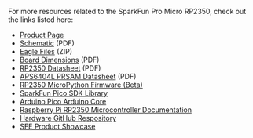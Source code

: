 



For more resources related to the SparkFun Pro Micro RP2350, check out the links listed here: 

* [Product Page](https://www.sparkfun.com/products/28470)
* [Schematic](./assets/board_files/SparkFun_ProMicro_RP2350.pdf) (PDF)
* [Eagle Files](./assets/board_files/SparkFun_ProMicro_RP2350.zip) (ZIP)
* [Board Dimensions](./assets/board_files/SparkFun_ProMicro_RP2350-Dimensions.png) (PDF)
* [RP2350 Datasheet](./assets/component_documentation/rp2350-datasheet.pdf) (PDF)
* [APS6404L PRSAM Datasheet](./assets/component_documentation/APS6404L_3SQR_Datasheet.pdf) (PDF)
* [RP2350 MicroPython Firmware (Beta)](https://github.com/sparkfun/micropython-rp2350/releases)
* [SparkFun Pico SDK Library](https://github.com/sparkfun/sparkfun-pico)
* [Arduino Pico Arduino Core](https://github.com/earlephilhower/arduino-pico)
* [Raspberry Pi RP2350 Microcontroller Documentation](https://www.raspberrypi.com/documentation/microcontrollers/silicon.html#rp2350)
* [Hardware GitHub Respository](https://github.com/sparkfun/SparkFun_Pro_Micro_RP2350)
* [SFE Product Showcase](https://www.youtube.com/watch?v=UnIa2jbEHRk)